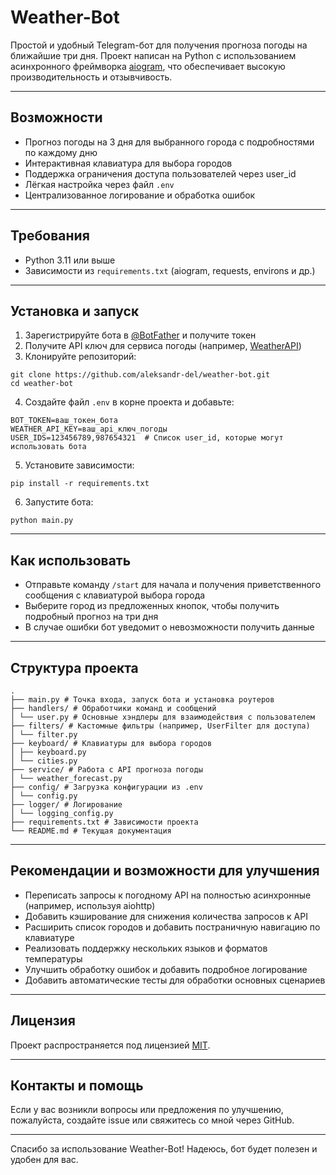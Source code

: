 # Weather-Bot

Простой и удобный Telegram-бот для получения прогноза погоды на ближайшие три дня. Проект написан на Python с использованием асинхронного фреймворка [aiogram](https://docs.aiogram.dev/en/latest/), что обеспечивает высокую производительность и отзывчивость.

---

## Возможности

- Прогноз погоды на 3 дня для выбранного города с подробностями по каждому дню
- Интерактивная клавиатура для выбора городов
- Поддержка ограничения доступа пользователей через user_id
- Лёгкая настройка через файл `.env`
- Централизованное логирование и обработка ошибок

---

## Требования

- Python 3.11 или выше
- Зависимости из `requirements.txt` (aiogram, requests, environs и др.)

---

## Установка и запуск

1. Зарегистрируйте бота в [@BotFather](https://t.me/BotFather) и получите токен
2. Получите API ключ для сервиса погоды (например, [WeatherAPI](https://www.weatherapi.com/))
3. Клонируйте репозиторий:

```
git clone https://github.com/aleksandr-del/weather-bot.git
cd weather-bot
```

4. Создайте файл `.env` в корне проекта и добавьте:

```env
BOT_TOKEN=ваш_токен_бота
WEATHER_API_KEY=ваш_api_ключ_погоды
USER_IDS=123456789,987654321  # Список user_id, которые могут использовать бота
```

5. Установите зависимости:

```
pip install -r requirements.txt
```

6. Запустите бота:

```
python main.py
```

---

## Как использовать

- Отправьте команду `/start` для начала и получения приветственного сообщения с клавиатурой выбора города
- Выберите город из предложенных кнопок, чтобы получить подробный прогноз на три дня
- В случае ошибки бот уведомит о невозможности получить данные

---

## Структура проекта

```
.
├── main.py # Точка входа, запуск бота и установка роутеров
├── handlers/ # Обработчики команд и сообщений
│ └── user.py # Основные хэндлеры для взаимодействия с пользователем
├── filters/ # Кастомные фильтры (например, UserFilter для доступа)
│ └── filter.py
├── keyboard/ # Клавиатуры для выбора городов
│ ├── keyboard.py
│ └── cities.py
├── service/ # Работа с API прогноза погоды
│ └── weather_forecast.py
├── config/ # Загрузка конфигурации из .env
│ └── config.py
├── logger/ # Логирование
│ └── logging_config.py
├── requirements.txt # Зависимости проекта
└── README.md # Текущая документация
```

---

## Рекомендации и возможности для улучшения

- Переписать запросы к погодному API на полностью асинхронные (например, используя aiohttp)
- Добавить кэширование для снижения количества запросов к API
- Расширить список городов и добавить постраничную навигацию по клавиатуре
- Реализовать поддержку нескольких языков и форматов температуры
- Улучшить обработку ошибок и добавить подробное логирование
- Добавить автоматические тесты для обработки основных сценариев

---

## Лицензия

Проект распространяется под лицензией [MIT](https://opensource.org/licenses/MIT).

---

## Контакты и помощь

Если у вас возникли вопросы или предложения по улучшению, пожалуйста, создайте issue или свяжитесь со мной через GitHub.

---

Спасибо за использование Weather-Bot! Надеюсь, бот будет полезен и удобен для вас.
